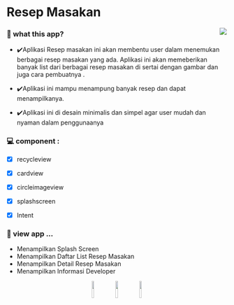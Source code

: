 # Resep Masakan

<a href="https://www.fsf.org">
	<img align="right" src="https://github.com/rendiwibawa/ResepMakanan/blob/master/ezgif.com-gif-maker%20(1).gif">
</a>

### 🌱 what this app?
- ✔️Aplikasi Resep masakan ini akan membentu user dalam menemukan berbagai resep 
masakan yang ada. Aplikasi ini akan memeberikan banyak list dari berbagai resep 
masakan di sertai dengan gambar dan juga cara pembuatnya .

- ✔️Aplikasi ini mampu menampung banyak resep dan dapat menampilkanya.

- ✔️Aplikasi ini di desain minimalis dan simpel agar user mudah dan nyaman dalam 
penggunaanya


### 💻 component  :
- [x]	recycleview
- [x]	cardview
- [x]	circleimageview
- [x]	splashscreen
- [x] Intent


### 🚀 view app ...

- Menampilkan Splash Screen
- Menampilkan Daftar List Resep Masakan
- Menampilkan Detail Resep Masakan 
- Menampilkan Informasi Developer




<p align="center">
  <a <code><img width="10%" src="https://www.vectorlogo.zone/logos/java/java-ar21.svg"></code>
  </a>
  <a <code><img width="10%" src="https://www.vectorlogo.zone/logos/android/android-ar21.svg"></code>
  </a>
  <a <code><img width="10%" src="https://www.vectorlogo.zone/logos/gradle/gradle-ar21.svg"></code>
  </a>
</p>





